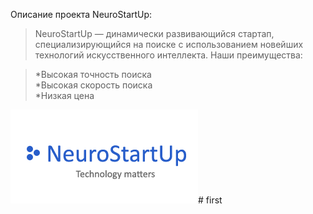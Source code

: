 ﻿Описание проекта NeuroStartUp:

>NeuroStartUp — динамически развивающийся стартап, специализирующийся на поиске с использованием новейших технологий искусственного интеллекта. Наши преимущества:

>*Высокая точность поиска</br>
>*Высокая скорость поиска</br>
>*Низкая цена

![Логотип](/logo.png)# first
